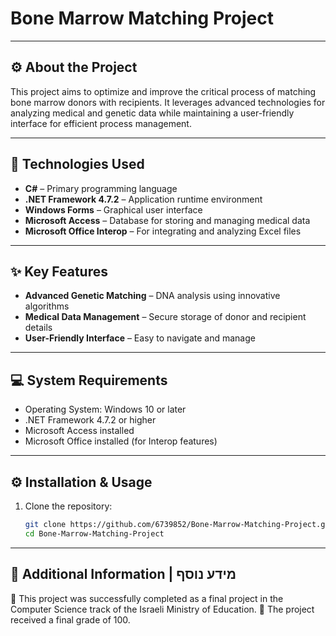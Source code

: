 # Bone Marrow Matching Project

---

## ⚙️ About the Project
This project aims to optimize and improve the critical process of matching bone marrow donors with recipients. It leverages advanced technologies for analyzing medical and genetic data while maintaining a user-friendly interface for efficient process management.

---

## 🚀 Technologies Used
- **C#** – Primary programming language
- **.NET Framework 4.7.2** – Application runtime environment
- **Windows Forms** – Graphical user interface
- **Microsoft Access** – Database for storing and managing medical data
- **Microsoft Office Interop** – For integrating and analyzing Excel files

---

## ✨ Key Features
- **Advanced Genetic Matching** – DNA analysis using innovative algorithms
- **Medical Data Management** – Secure storage of donor and recipient details
- **User-Friendly Interface** – Easy to navigate and manage

---

## 💻 System Requirements
- Operating System: Windows 10 or later
- .NET Framework 4.7.2 or higher
- Microsoft Access installed
- Microsoft Office installed (for Interop features)

---

## ⚙️ Installation & Usage
1. Clone the repository:
   ```bash
   git clone https://github.com/6739852/Bone-Marrow-Matching-Project.git
   cd Bone-Marrow-Matching-Project

---

## 📘 Additional Information | מידע נוסף
🔹 This project was successfully completed as a final project in the Computer Science track of the Israeli Ministry of Education.
🔹 The project received a final grade of 100.
